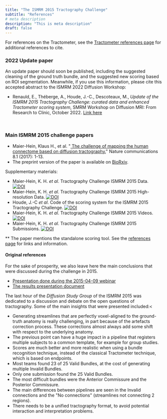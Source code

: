 ```yaml
---
title: "The ISMRM 2015 Tractography Challenge"
subtitle: "References"
# meta description
description: "This is meta description"
draft: false
---
```



For references on the Tractometer, see the <a href="/tractometer/references">Tractometer references page</a> for additional references to cite.


### 2022 Update paper

An update paper should soon be published, including the suggested cleaning of the ground truth bundle, and the suggested new scoring based on ROI segmentation. Meanwhile, if you use this information, please cite this accepted abstract to the ISMRM 2022 Diffusion Workshop:

- Renauld, E., Théberge, A., Houde, J.-C., Descoteaux, M., *Update of the ISMRM 2015 Tractography Challenge: curated data and enhanced Tractometer scoring system*, SMRM Workshop on Diffusion MRI: From Research to Clinic, October 2022. <a href="/papers/ISMRM_Abstract_DSG.pdf"> Link here </a>

<br>

### Main ISMRM 2015 challenge papers

<ul>
    <li> Maier-Hein, Klaus H., et al. "<a href="https://www.nature.com/articles/s41467-017-01285-x?report=reader" target="_blank">
      The challenge of mapping the human connectome based on diffusion tractography.</a>" Nature communications 8.1 (2017): 1-13.</li>
    <li> The preprint version of the paper is available on <a href="http://www.biorxiv.org/content/early/2016/11/21/084137" target="_blank">BioRxiv</a>.</li>
</ul>

Supplementary materials:

<ul>
    <li> Maier-Hein, K. H. <i>et al</i>. Tractography Challenge ISMRM 2015 Data.
      <a href="https://doi.org/10.5281/zenodo.572345"><img src="https://zenodo.org/badge/DOI/10.5281/zenodo.572345.svg" alt="DOI"></a></li>
    <li> Maier-Hein, K. H. <i>et al</i>. Tractography Challenge ISMRM 2015 High-resolution Data.
      <a href="https://doi.org/10.5281/zenodo.579933"><img src="https://zenodo.org/badge/DOI/10.5281/zenodo.579933.svg" alt="DOI"></a></li>
    <li> Houde, J.-C <i>et al</i>. Code of the scoring system for the ISMRM 2015 Tractography Challenge.
      <a href="https://doi.org/10.5281/zenodo.810130"><img src="https://zenodo.org/badge/DOI/10.5281/zenodo.810130.svg" alt="DOI"></a></li>
    <li> Maier-Hein, K. H. <i>et al</i>. Tractography Challenge ISMRM 2015 Videos.
      <a href="https://doi.org/10.5281/zenodo.580067"><img src="https://zenodo.org/badge/DOI/10.5281/zenodo.580067.svg" alt="DOI"></a></li>
    <li> Maier-Hein, K. H. <i>et al</i>. Tractography Challenge ISMRM 2015 Submissions.
      <a href="https://doi.org/10.5281/zenodo.840086"><img src="https://zenodo.org/badge/DOI/10.5281/zenodo.840086.svg" alt="DOI"></a></li>
</ul>


** The paper mentions the standalone scoring tool. See the <a href="tractometer/references">references page</a> for links and information.

#### Original references

For the sake of prosperity, we also leave here the main conclusions that were discussed during the challenge in 2015.

<ul>
    <li><a href="{% static 'papers/challenge_webinar_presentation.pdf' %}">Presentation done during the 2015-04-09 webinar</a></li>
    <li><a href="{{ DOWNLOAD_URL }}downloads/ismrm_presentation/Challenge_ResultTractometer_updated_for_pdf_generation.pdf">
  The results presentation document</a> </li>
</ul>

The last hour of the <i>Diffusion Study Group</i> of the ISMRM 2015 was dedicated to a discussion and debate on the open questions of tractography. Some of the main insights that were presented included:<

<ul>
    <li> Generating streamlines that are perfectly voxel-aligned to the ground-truth anatomy is really challenging, in part because of the artefacts correction process. These corrections almost always add some shift with respect to the underlying anatomy.  </li>
    <li> The previous point can have a huge impact in a pipeline that registers multiple subjects to a common template, for example for group studies. </li>
    <li> Scores are much better and more realistic when using a bundle recognition technique, instead of the classical Tractometer technique, which is based on endpoints. </li>
    <li> Most teams found 23 of 25 Valid Bundles, at the cost of generating multiple Invalid Bundles.  </li>
    <li> Only one submission found the 25 Valid Bundles. </li>
    <li> The most difficult bundles were the Anterior Commissure and the Posterior Commissure. </li>
    <li> The main differences between pipelines are seen in the Invalid connections and the "No connections" (streamlines not connecting 2 regions).  </li>
    <li> There needs to be a unified tractography format, to avoid potential interaction and interpretation problems. </li>
  </ul>
